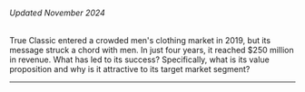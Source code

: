 ###### Updated November 2024

True Classic entered a crowded men's clothing market in 2019, but its message struck a chord with men. In just four years, it reached $250 million in revenue. What has led to its success? Specifically, what is its value proposition and why is it attractive to its target market segment?

---
